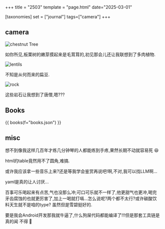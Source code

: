 +++
title = "2503"
template = "page.html"
date="2025-03-01"

[taxonomies]
set = ["journal"]
tags=["camera"]
+++

## camera

![chestnut Tree](20250130_1.heic) 

如你所见,板栗树的嫩芽摸起来是毛茸茸的,初见那会儿还让我联想到了多肉植物.

![lentils](20250130_2.heic) 

不知是从何而来的扁豆.

![rock](20250204_1.heic) 

这些岩石让我想到了唐僧,嗯???

## Books

{{ books(f="books.json") }}

## misc

想不到像我这样几百年才练几分钟琴的人都能练到手疼,果然长期不动就容易死 😆

html的table竟然用不了圆角,难搞.

或许我应该拿一些音乐上来?还是等我学会鉴赏再说吧!啊,不对,我可以找LLM啊...

yaml是真的让人讨厌...

百事可乐喝起来有点苦,气也没那么冲;可口可乐就不一样了,他更甜气也更冲,喝完牙齿腐蚀的也就更厉害了,加上一喝就打嗝...怎么说呢?两个都不太行?或许碳酸饮料天生就不是咱的type?
虽然但是雪碧挺好的.

要是我会Android开发那我就牛逼了,什么狗屎代码都能编译了!!!但是那套工具链是真的闻
不得 💩
